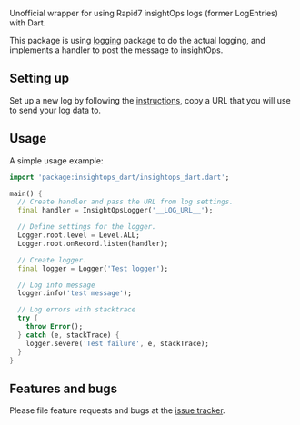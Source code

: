 Unofficial wrapper for using Rapid7 insightOps logs (former LogEntries) with Dart.

This package is using [logging](https://pub.dev/packages/logging) package to do the actual logging, and implements a handler to post the message to insightOps.

## Setting up

Set up a new log by following the [instructions](https://insightops.help.rapid7.com/docs/insightops-webhook#section-create-a-log-to-send-your-data-to), copy a URL that you will use to send your log data to.

## Usage

A simple usage example:

```dart
import 'package:insightops_dart/insightops_dart.dart';

main() {
  // Create handler and pass the URL from log settings.
  final handler = InsightOpsLogger('__LOG_URL__');

  // Define settings for the logger.
  Logger.root.level = Level.ALL;
  Logger.root.onRecord.listen(handler);

  // Create logger.
  final logger = Logger('Test logger');

  // Log info message
  logger.info('test message');

  // Log errors with stacktrace
  try {
    throw Error();
  } catch (e, stackTrace) {
    logger.severe('Test failure', e, stackTrace);
  }
}
```

## Features and bugs

Please file feature requests and bugs at the [issue tracker][tracker].

[tracker]: http://example.com/issues/replaceme

